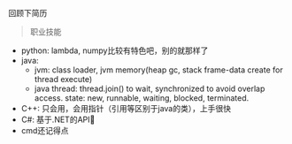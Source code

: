 回顾下简历

> 职业技能
* python: lambda, numpy比较有特色吧，别的就那样了
* java:
  * jvm: class loader, jvm memory(heap gc, stack frame-data create for thread execute)
  * java thread: thread.join() to wait, synchronized to avoid overlap access. state: new, runnable, waiting, blocked, terminated.
* C++: 只会用，会用指针（引用等区别于java的类），上手很快
* C#: 基于.NET的API🦐
* cmd还记得点
